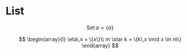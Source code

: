 # List

$$\text{Set}\, a = \{a\}$$

$$
\begin{array}{l}
\eta\,x = \{x\}\\
m \star k = \{k\,x \mid x \in m\}
\end{array}
$$

